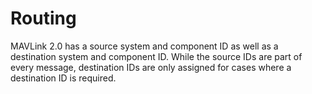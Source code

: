 # Routing

MAVLink 2.0 has a source system and component ID as well as a destination system and component ID. While the source IDs are part of every message, destination IDs are only assigned for cases where a destination ID is required.



